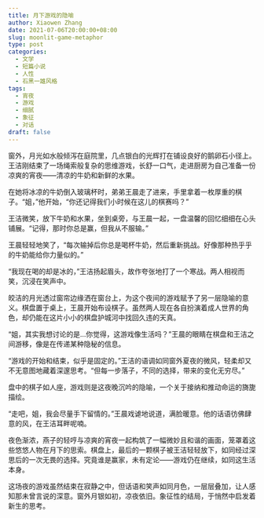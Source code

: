 ```yaml
---
title: 月下游戏的隐喻
author: Xiaowen Zhang
date: 2021-07-06T20:00:00+08:00
slug: moonlit-game-metaphor
type: post
categories:
  - 文学
  - 短篇小说
  - 人性
  - 石黑一雄风格
tags:
  - 宵夜
  - 游戏
  - 细腻
  - 象征
  - 对话
draft: false
---
```


窗外，月光如水般倾泻在庭院里，几点银白的光辉打在铺设良好的鹅卵石小径上。王洁刚结束了一场绳索般复杂的思维游戏，长舒一口气，走进厨房为自己准备一份凉爽的宵夜——清凉的牛奶和新鲜的水果。

在她将冰凉的牛奶倒入玻璃杯时，弟弟王晨走了进来，手里拿着一枚厚重的棋子。“姐，”他开始，“你还记得我们小时候在这儿的棋赛吗？”

王洁微笑，放下牛奶和水果，坐到桌旁，与王晨一起，一盘温馨的回忆细细在心头铺展。“记得，那时你总是赢，但我从不服输。”

王晨轻轻地笑了，“每次输掉后你总是喝杯牛奶，然后重新挑战。好像那种热乎乎的牛奶能给你力量似的。”

“我现在喝的却是冰的，”王洁扬起眉头，故作夸张地打了一个寒战。两人相视而笑，沉浸在笑声中。

皎洁的月光透过窗帘边缘洒在窗台上，为这个夜间的游戏赋予了另一层隐喻的意义。棋盘置于桌上，王晨开始布设棋子。虽然两人现在各自扮演着成人世界的角色，却仍能在这片小小的棋盘护城河中找回久违的天真。

“姐，其实我想讨论的是...你觉得，这游戏像生活吗？”王晨的眼睛在棋盘和王洁之间游移，像是在传递某种隐秘的信息。

“游戏的开始和结束，似乎是固定的。”王洁的语调如同窗外夏夜的微风，轻柔却又不无意图地藏着深邃思考。“但每一步落子，不同的选择，带来的变化无穷尽。”

盘中的棋子如人座，游戏则是这夜晚沉吟的隐喻，一个关于接纳和推动命运的旖旎描绘。

“走吧，姐，我会尽量手下留情的。”王晨戏谑地说道，满脸暖意。他的话语彷佛肆意的风，在王洁耳畔呢喃。

夜色渐浓，燕子的轻哼与凉爽的宵夜一起构筑了一幅微妙且和谐的画面，笼罩着这些悠悠人物在月下的思索。棋盘上，最后的一颗棋子被王洁轻轻放下，如同经过深思后的一次无畏的选择。究竟谁是赢家，未有定论——游戏仍在继续，如同这生活本身。

这场夜的游戏虽然结束在寂静之中，但话语和笑声如同月色，一层层叠加，让人感知那未曾言说的深意。窗外月银如初，凉夜依旧。象征性的结局，于悄然中启发着新生的思考。